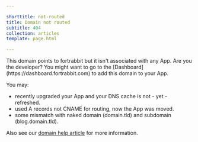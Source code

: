 ```yaml
---

shorttitle: not-routed
title: Domain not routed
subtitle: 404
collection: articles
template: page.html

---
```


<p class="type-l">
    This domain points to fortrabbit but it isn't associated with any App. Are you the developer? You might want to go to the [Dashboard](https://dashboard.fortrabbit.com) to add this domain to your App.
</p>

You may:

* recently upgraded your App and your DNS cache is not - yet - refreshed.
* used A records not CNAME for routing, now the App was moved.
* some mismatch with naked domain (domain.tld) and subdomain (blog.domain.tld).

Also see our [domain help article](https://help.fortrabbit.com/about-domains) for more information.
